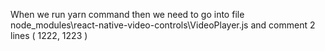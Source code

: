 When we run yarn command then we need to go into file
node_modules\react-native-video-controls\VideoPlayer.js
and comment 2 lines ( 1222, 1223 )